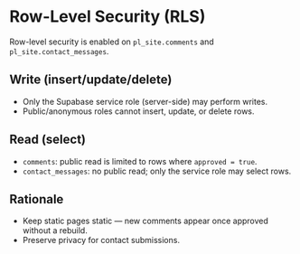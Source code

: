 # Row-Level Security (RLS)

Row-level security is enabled on `pl_site.comments` and `pl_site.contact_messages`.

## Write (insert/update/delete)

- Only the Supabase service role (server-side) may perform writes.
- Public/anonymous roles cannot insert, update, or delete rows.

## Read (select)

- `comments`: public read is limited to rows where `approved = true`.
- `contact_messages`: no public read; only the service role may select rows.

## Rationale

- Keep static pages static — new comments appear once approved without a rebuild.
- Preserve privacy for contact submissions.
